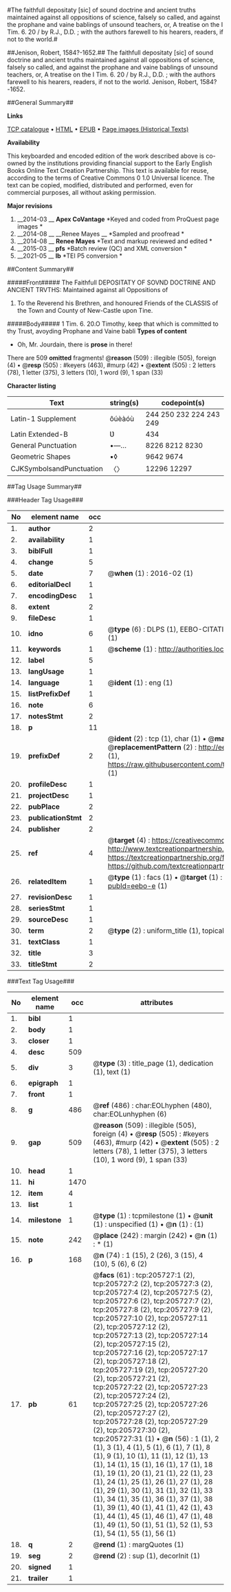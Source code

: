 #The faithfull depositaty [sic] of sound doctrine and ancient truths maintained against all oppositions of science, falsely so called, and against the prophane and vaine bablings of unsound teachers, or, A treatise on the I Tim. 6. 20 / by R.J., D.D. ; with the authors farewell to his hearers, readers, if not to the world.#

##Jenison, Robert, 1584?-1652.##
The faithfull depositaty [sic] of sound doctrine and ancient truths maintained against all oppositions of science, falsely so called, and against the prophane and vaine bablings of unsound teachers, or, A treatise on the I Tim. 6. 20 / by R.J., D.D. ; with the authors farewell to his hearers, readers, if not to the world.
Jenison, Robert, 1584?-1652.

##General Summary##

**Links**

[TCP catalogue](http://www.ota.ox.ac.uk/tcp/)  • 
[HTML](http://tei.it.ox.ac.uk/tcp/Texts-HTML/free/B25/B25240.html)  • 
[EPUB](http://tei.it.ox.ac.uk/tcp/Texts-EPUB/free/B25/B25240.epub) • 
[Page images (Historical Texts)](https://historicaltexts.jisc.ac.uk/eebo-27158839e)

**Availability**

This keyboarded and encoded edition of the work described above is co-owned by the
    institutions providing financial support to the Early English Books Online Text Creation
    Partnership. This text is available for reuse, according to the terms of  Creative Commons 0 1.0 Universal
    licence. The text can be copied, modified, distributed and performed, even for commercial
    purposes, all without asking permission.

**Major revisions**

1. __2014-03 __ __Apex CoVantage__ *Keyed and coded from ProQuest page images *
1. __2014-08 __ __Renee Mayes __ *Sampled and proofread *
1. __2014-08 __ __Renee Mayes__ *Text and markup reviewed and edited *
1. __2015-03 __ __pfs__ *Batch review (QC) and XML conversion *
1. __2021-05 __ __lb__ *TEI P5 conversion *

##Content Summary##

#####Front#####
The Faithfull DEPOSITATY OF SOVND DOCTRINE AND ANCIENT TRVTHS: Maintained against all Oppositions of
1. To the Reverend his Brethren, and honoured Friends of the CLASSIS of the Town and County of New-Castle upon Tine.

#####Body#####
1 Tim. 6. 20.O Timothy, keep that which is committed to thy Trust, avoyding Prophane and Vaine babli
**Types of content**

  * Oh, Mr. Jourdain, there is **prose** in there!

There are 509 **omitted** fragments! 
 @__reason__ (509) : illegible (505), foreign (4)  •  @__resp__ (505) : #keyers (463), #murp (42)  •  @__extent__ (505) : 2 letters (78), 1 letter (375), 3 letters (10), 1 word (9), 1 span (33)

**Character listing**


|Text|string(s)|codepoint(s)|
|---|---|---|
|Latin-1 Supplement|ôúèàóù|244 250 232 224 243 249|
|Latin Extended-B|Ʋ|434|
|General Punctuation|•—…|8226 8212 8230|
|Geometric Shapes|▪◊|9642 9674|
|CJKSymbolsandPunctuation|〈〉|12296 12297|

##Tag Usage Summary##

###Header Tag Usage###

|No|element name|occ|attributes|
|---|---|---|---|
|1.|__author__|2||
|2.|__availability__|1||
|3.|__biblFull__|1||
|4.|__change__|5||
|5.|__date__|7| @__when__ (1) : 2016-02 (1)|
|6.|__editorialDecl__|1||
|7.|__encodingDesc__|1||
|8.|__extent__|2||
|9.|__fileDesc__|1||
|10.|__idno__|6| @__type__ (6) : DLPS (1), EEBO-CITATION (1), VID (1), EEBO-PROQUEST (1), STC (1), OCLC (1)|
|11.|__keywords__|1| @__scheme__ (1) : http://authorities.loc.gov/ (1)|
|12.|__label__|5||
|13.|__langUsage__|1||
|14.|__language__|1| @__ident__ (1) : eng (1)|
|15.|__listPrefixDef__|1||
|16.|__note__|6||
|17.|__notesStmt__|2||
|18.|__p__|11||
|19.|__prefixDef__|2| @__ident__ (2) : tcp (1), char (1)  •  @__matchPattern__ (2) : ([0-9\-]+):([0-9IVX]+) (1), (.+) (1)  •  @__replacementPattern__ (2) : http://eebo.chadwyck.com/downloadtiff?vid=$1&page=$2 (1), https://raw.githubusercontent.com/textcreationpartnership/Texts/master/tcpchars.xml#$1 (1)|
|20.|__profileDesc__|1||
|21.|__projectDesc__|1||
|22.|__pubPlace__|2||
|23.|__publicationStmt__|2||
|24.|__publisher__|2||
|25.|__ref__|4| @__target__ (4) : https://creativecommons.org/publicdomain/zero/1.0/ (1), http://www.textcreationpartnership.org/docs/. (1), https://textcreationpartnership.org/faq/#faq05 (1), https://github.com/textcreationpartnership (1)|
|26.|__relatedItem__|1| @__type__ (1) : facs (1)  •  @__target__ (1) : https://data.historicaltexts.jisc.ac.uk/view?pubId=eebo-e (1)|
|27.|__revisionDesc__|1||
|28.|__seriesStmt__|1||
|29.|__sourceDesc__|1||
|30.|__term__|2| @__type__ (2) : uniform_title (1), topical_term (1)|
|31.|__textClass__|1||
|32.|__title__|3||
|33.|__titleStmt__|2||


###Text Tag Usage###

|No|element name|occ|attributes|
|---|---|---|---|
|1.|__bibl__|1||
|2.|__body__|1||
|3.|__closer__|1||
|4.|__desc__|509||
|5.|__div__|3| @__type__ (3) : title_page (1), dedication (1), text (1)|
|6.|__epigraph__|1||
|7.|__front__|1||
|8.|__g__|486| @__ref__ (486) : char:EOLhyphen (480), char:EOLunhyphen (6)|
|9.|__gap__|509| @__reason__ (509) : illegible (505), foreign (4)  •  @__resp__ (505) : #keyers (463), #murp (42)  •  @__extent__ (505) : 2 letters (78), 1 letter (375), 3 letters (10), 1 word (9), 1 span (33)|
|10.|__head__|1||
|11.|__hi__|1470||
|12.|__item__|4||
|13.|__list__|1||
|14.|__milestone__|1| @__type__ (1) : tcpmilestone (1)  •  @__unit__ (1) : unspecified (1)  •  @__n__ (1) :  (1)|
|15.|__note__|242| @__place__ (242) : margin (242)  •  @__n__ (1) : * (1)|
|16.|__p__|168| @__n__ (74) : 1 (15), 2 (26), 3 (15), 4 (10), 5 (6), 6 (2)|
|17.|__pb__|61| @__facs__ (61) : tcp:205727:1 (2), tcp:205727:2 (2), tcp:205727:3 (2), tcp:205727:4 (2), tcp:205727:5 (2), tcp:205727:6 (2), tcp:205727:7 (2), tcp:205727:8 (2), tcp:205727:9 (2), tcp:205727:10 (2), tcp:205727:11 (2), tcp:205727:12 (2), tcp:205727:13 (2), tcp:205727:14 (2), tcp:205727:15 (2), tcp:205727:16 (2), tcp:205727:17 (2), tcp:205727:18 (2), tcp:205727:19 (2), tcp:205727:20 (2), tcp:205727:21 (2), tcp:205727:22 (2), tcp:205727:23 (2), tcp:205727:24 (2), tcp:205727:25 (2), tcp:205727:26 (2), tcp:205727:27 (2), tcp:205727:28 (2), tcp:205727:29 (2), tcp:205727:30 (2), tcp:205727:31 (1)  •  @__n__ (56) : 1 (1), 2 (1), 3 (1), 4 (1), 5 (1), 6 (1), 7 (1), 8 (1), 9 (1), 10 (1), 11 (1), 12 (1), 13 (1), 14 (1), 15 (1), 16 (1), 17 (1), 18 (1), 19 (1), 20 (1), 21 (1), 22 (1), 23 (1), 24 (1), 25 (1), 26 (1), 27 (1), 28 (1), 29 (1), 30 (1), 31 (1), 32 (1), 33 (1), 34 (1), 35 (1), 36 (1), 37 (1), 38 (1), 39 (1), 40 (1), 41 (1), 42 (1), 43 (1), 44 (1), 45 (1), 46 (1), 47 (1), 48 (1), 49 (1), 50 (1), 51 (1), 52 (1), 53 (1), 54 (1), 55 (1), 56 (1)|
|18.|__q__|2| @__rend__ (1) : margQuotes (1)|
|19.|__seg__|2| @__rend__ (2) : sup (1), decorInit (1)|
|20.|__signed__|1||
|21.|__trailer__|1||
